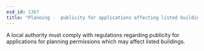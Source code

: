 ```yaml
---
esd_id: 1367
title: "Planning -  publicity for applications affecting listed buildings"
---
```


A local authority must comply with regulations regarding publicity for applications for planning permissions which may affect listed buildings.

